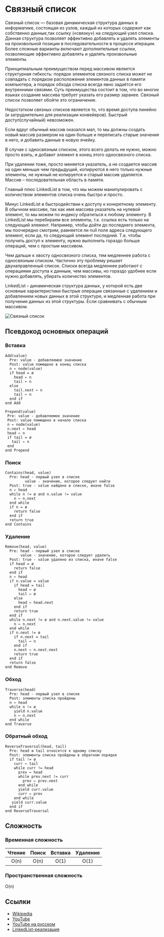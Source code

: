 # Связный список

Связный список — базовая динамическая структура данных в информатике, состоящая из узлов, каждый из которых содержит как собственно данные,так ссылку («связку») на следующий узел списка. Данная структура позволяет эффективно добавлять и удалять элементы на произвольной позиции в последовательности в процессе итерации. Более сложные варианты включают дополнительные ссылки, позволяющие эффективно добавлять и удалять произвольные элементы.

Принципиальным преимуществом перед массивом является структурная гибкость: порядок элементов связного списка может не совпадать с порядком расположения элементов данных в памяти компьютера, а порядок обхода списка всегда явно задаётся его внутренними связями. Суть преимущества состоит в том, что во многих языках создание массива требует указать его размер заранее. Связный список позволяет обойти это ограничение.

Недостатком связных списков является то, что время доступа линейно (и затруднительно для реализации конвейеров). Быстрый доступ(случайный) невозможен.


Если вдруг обычный массив оказался мал, то мы должны создать новый массив размером на один больше и переписать старые значения в него, и добавить данные в новую ячейку.
 
В случае с односвязным списком, этого всего делать не нужно, можно просто взять, и добавит элемент в конец этого односвязного списка.

При удалении тоже, просто меняется указатель, а не создается массив на один меньше чем предыдущий, копируются в него только нужные элементы, не нужный не копируется и старый массив удаляется.
Массив – последовательная область в памяти.

Главный плюс LinkedList в том, что мы можем манипулировать с количеством элементов списка очень быстро и просто.

Минус LinkedList в быстродействии к доступу к конкретному элементу.  В обычном массиве, так как имя массива указатель на нулевой элемент, то мы можем по индексу обратиться к любому элементу. В LinkedList мы перебираем все элементы, т.к. ссылка есть только на следующий элемент. Например, чтобы дойти до последнего элемента, мы поочередно смотрим, равняется ли null поле адреса следующего элемент, если да, то следующий элемент последний. Т.е. чтобы получить доступ к элементу, нужно выполнить гораздо больше операций, чем с простым массивом.

Чем дальше к хвосту односвязного списка, тем медленнее работа с односвязным списком. Частично эту проблему решает двунаправленный список. Списки всегда медленнее работают с операциями доступа к данным, чем массивы, но гораздо удобнее если нужно добавлять, убирать количество элементов.

LinkedList – динамическая структура данных, у которой есть две основные характеристики быстрые операции связанные с удалением и добавлением новых данных в этой структуре, и медленная работа при получении данных из этой структуры. Если сравнивать с обычным массивом.




![Связный список](https://upload.wikimedia.org/wikipedia/commons/6/6d/Singly-linked-list.svg)



## Псевдокод основных операций

### Вставка

```text
Add(value)
  Pre: value - добавляемое значение
  Post: value помещено в конец списка
  n ← node(value)
  if head = ø
    head ← n
    tail ← n
  else
    tail.next ← n
    tail ← n
  end if
end Add
```

```text
Prepend(value)
 Pre: value - добавляемое значение
 Post: value помещено в начало списка
 n ← node(value)
 n.next ← head
 head ← n
 if tail = ø
   tail ← n
 end
end Prepend
```

### Поиск

```text
Contains(head, value)
  Pre: head - первый узел в списке
         value - значение, которое следует найти
  Post: true - value найдено в списке, иначе false
  n ← head
  while n != ø and n.value != value
    n ← n.next
  end while
  if n = ø
    return false
  end if
  return true
end Contains
```
    
### Удаление

```text
Remove(head, value)
  Pre: head - первый узел в списке
       value - значение, которое следует удалить
  Post: true - value удалено из списка, иначе false
  if head = ø
    return false
  end if
  n ← head
  if n.value = value
    if head = tail
      head ← ø
      tail ← ø
    else
      head ← head.next
    end if
    return true
  end if
  while n.next != ø and n.next.value != value
    n ← n.next
  end while
  if n.next != ø
    if n.next = tail
      tail ← n
    end if
    n.next ← n.next.next
    return true
  end if
  return false
end Remove
```

### Обход

```text
Traverse(head)
  Pre: head - первый узел в списке
  Post: элементы списка пройдены
  n ← head
  while n != ø
    yield n.value
    n ← n.next
  end while
end Traverse
```

### Обратный обход

```text
ReverseTraversal(head, tail)
  Pre: head и tail относятся к одному списку
  Post: элементы списка пройдены в обратном порядке
  if tail != ø
    curr ← tail
    while curr != head
      prev ← head
      while prev.next != curr
        prev ← prev.next
      end while
      yield curr.value
      curr ← prev
    end while
   yield curr.value
  end if
end ReverseTraversal
```



## Сложность

### Временная сложность

| Чтение    | Поиск     | Вставка   | Удаление  |
| :--------: | :-------: | :--------: | :-------: |
| O(n)       | O(n)      | O(1)       | O(1)      |

### Пространственная сложность

O(n)

## Ссылки

- [Wikipedia](https://ru.wikipedia.org/wiki/%D0%A1%D0%B2%D1%8F%D0%B7%D0%BD%D1%8B%D0%B9_%D1%81%D0%BF%D0%B8%D1%81%D0%BE%D0%BA)
- [YouTube](https://www.youtube.com/watch?v=KTpOalDwBjg)
- [YouTube на русском](https://www.youtube.com/watch?v=C9FK1pHLnhI)
- [LinkedList-реализация](https://medium.com/dev-blogs/ds-with-js-linked-lists-db5138ff139f)







